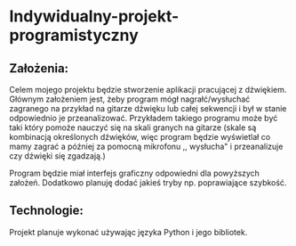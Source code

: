 # Indywidualny-projekt-programistyczny

## Założenia:
Celem mojego projektu będzie stworzenie aplikacji pracującej z dźwiękiem. Głównym założeniem jest, żeby program mógł nagrałć/wysłuchać zagranego na przykład na gitarze dźwięku lub całej sekwencji i był w stanie odpowiednio je przeanalizować. Przykładem takiego programu może być taki który pomoże nauczyć się na skali granych na gitarze (skale są kombinacją określonych dźwięków, więc program będzie wyświetlał co mamy zagrać a później za pomocną mikrofonu ,, wysłucha" i przeanalizuje czy dźwięki się zgadzają.)

Program będzie miał interfejs graficzny odpowiedni dla powyższych założeń. Dodatkowo planuję dodać jakieś tryby np. poprawiające szybkość.

## Technologie:
Projekt planuje wykonać używając języka Python i jego bibliotek.
